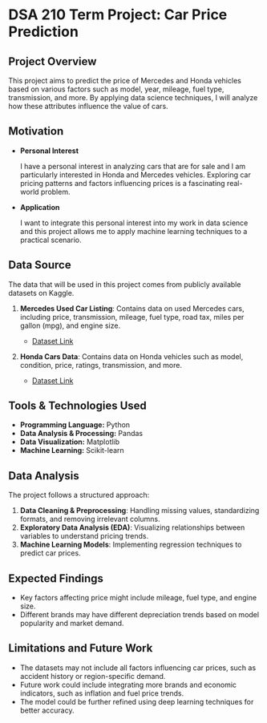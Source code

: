 # DSA 210 Term Project: Car Price Prediction 

## Project Overview  
This project aims to predict the price of Mercedes and Honda vehicles based on various factors such as model, year, mileage, fuel type, transmission, and more. By applying data science techniques, I will analyze how these attributes influence the value of cars.  

## Motivation

- **Personal Interest**
  
  I have a personal interest in analyzing cars that are for sale and I am particularly interested in Honda and Mercedes vehicles. Exploring car pricing patterns and factors influencing prices is a fascinating real-world problem.
- **Application**
  
  I want to integrate this personal interest into my work in data science and this project allows me to apply machine learning techniques to a practical scenario.

## Data Source
The data that will be used in this project comes from publicly available datasets on Kaggle.
1. **Mercedes Used Car Listing**: Contains data on used Mercedes cars, including price, transmission, mileage, fuel type, road tax, miles per gallon (mpg), and engine size.
   - [Dataset Link](https://www.kaggle.com/datasets/mysarahmadbhat/mercedes-used-car-listing)

2. **Honda Cars Data**: Contains data on Honda vehicles such as model, condition, price, ratings, transmission, and more.
   - [Dataset Link](https://www.kaggle.com/datasets/omartorres25/honda-data)

## Tools & Technologies Used
- **Programming Language:** Python
- **Data Analysis & Processing:** Pandas
- **Data Visualization:** Matplotlib
- **Machine Learning:** Scikit-learn

## Data Analysis
The project follows a structured approach:
1. **Data Cleaning & Preprocessing**: Handling missing values, standardizing formats, and removing irrelevant columns.
2. **Exploratory Data Analysis (EDA)**: Visualizing relationships between variables to understand pricing trends.
3. **Machine Learning Models**: Implementing regression techniques to predict car prices.

## Expected Findings
- Key factors affecting price might include mileage, fuel type, and engine size.
- Different brands may have different depreciation trends based on model popularity and market demand.

## Limitations and Future Work
- The datasets may not include all factors influencing car prices, such as accident history or region-specific demand.
- Future work could include integrating more brands and economic indicators, such as inflation and fuel price trends.
- The model could be further refined using deep learning techniques for better accuracy.


